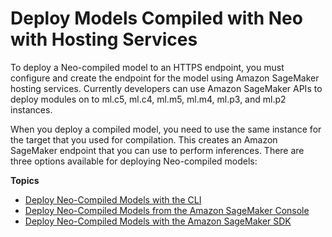 # Deploy Models Compiled with Neo with Hosting Services<a name="neo-deployment-hosting-services"></a>

To deploy a Neo\-compiled model to an HTTPS endpoint, you must configure and create the endpoint for the model using Amazon SageMaker hosting services\. Currently developers can use Amazon SageMaker APIs to deploy modules on to ml\.c5, ml\.c4, ml\.m5, ml\.m4, ml\.p3, and ml\.p2 instances\.

When you deploy a compiled model, you need to use the same instance for the target that you used for compilation\. This creates an Amazon SageMaker endpoint that you can use to perform inferences\. There are three options available for deploying Neo\-compiled models:

**Topics**
+ [Deploy Neo\-Compiled Models with the CLI](neo-deployment-hosting-services-cli.md)
+ [Deploy Neo\-Compiled Models from the Amazon SageMaker Console](neo-deployment-hosting-services-console.md)
+ [Deploy Neo\-Compiled Models with the Amazon SageMaker SDK](neo-deployment-hosting-services-sdk.md)